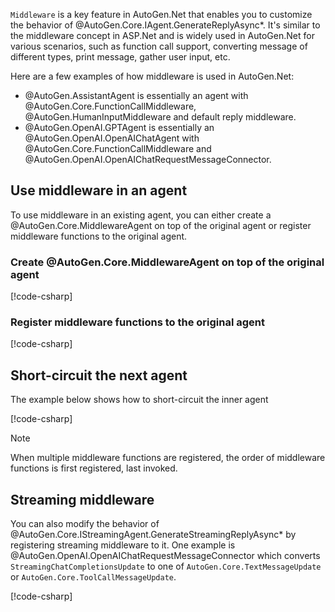 `Middleware` is a key feature in AutoGen.Net that enables you to customize the behavior of @AutoGen.Core.IAgent.GenerateReplyAsync*. It's similar to the middleware concept in ASP.Net and is widely used in AutoGen.Net for various scenarios, such as function call support, converting message of different types, print message, gather user input, etc.

Here are a few examples of how middleware is used in AutoGen.Net:
- @AutoGen.AssistantAgent is essentially an agent with @AutoGen.Core.FunctionCallMiddleware, @AutoGen.HumanInputMiddleware and default reply middleware.
- @AutoGen.OpenAI.GPTAgent is essentially an @AutoGen.OpenAI.OpenAIChatAgent with @AutoGen.Core.FunctionCallMiddleware and @AutoGen.OpenAI.OpenAIChatRequestMessageConnector.

## Use middleware in an agent
To use middleware in an existing agent, you can either create a @AutoGen.Core.MiddlewareAgent on top of the original agent or register middleware functions to the original agent.

### Create @AutoGen.Core.MiddlewareAgent on top of the original agent
[!code-csharp[](../../sample/AutoGen.BasicSamples/CodeSnippet/MiddlewareAgentCodeSnippet.cs?name=create_middleware_agent_with_original_agent)]

### Register middleware functions to the original agent
[!code-csharp[](../../sample/AutoGen.BasicSamples/CodeSnippet/MiddlewareAgentCodeSnippet.cs?name=register_middleware_agent)]

## Short-circuit the next agent
The example below shows how to short-circuit the inner agent

[!code-csharp[](../../sample/AutoGen.BasicSamples/CodeSnippet/MiddlewareAgentCodeSnippet.cs?name=short_circuit_middleware_agent)]

> [!Note]
> When multiple middleware functions are registered, the order of middleware functions is first registered, last invoked.

## Streaming middleware
You can also modify the behavior of @AutoGen.Core.IStreamingAgent.GenerateStreamingReplyAsync* by registering streaming middleware to it. One example is @AutoGen.OpenAI.OpenAIChatRequestMessageConnector which converts `StreamingChatCompletionsUpdate` to one of `AutoGen.Core.TextMessageUpdate` or `AutoGen.Core.ToolCallMessageUpdate`.

[!code-csharp[](../../sample/AutoGen.BasicSamples/CodeSnippet/MiddlewareAgentCodeSnippet.cs?name=register_streaming_middleware)]